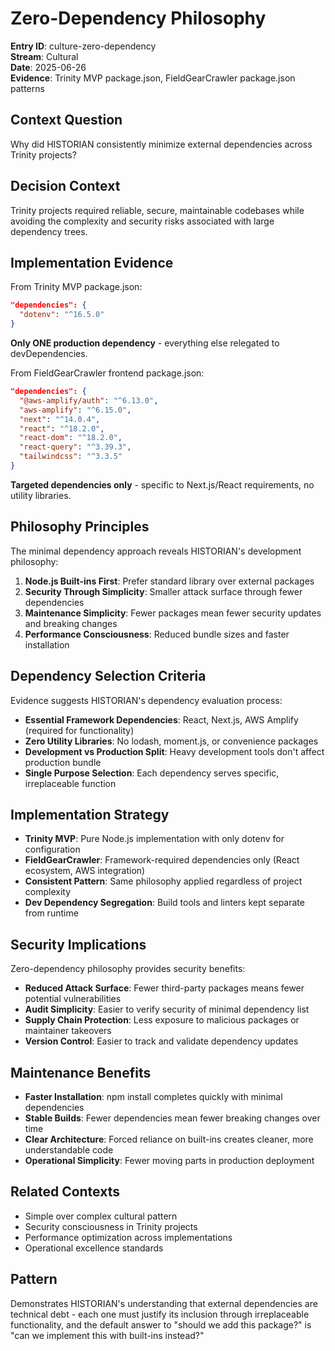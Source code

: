 # Zero-Dependency Philosophy

**Entry ID**: culture-zero-dependency  
**Stream**: Cultural  
**Date**: 2025-06-26  
**Evidence**: Trinity MVP package.json, FieldGearCrawler package.json patterns  

## Context Question
Why did HISTORIAN consistently minimize external dependencies across Trinity projects?

## Decision Context
Trinity projects required reliable, secure, maintainable codebases while avoiding the complexity and security risks associated with large dependency trees.

## Implementation Evidence
From Trinity MVP package.json:
```json
"dependencies": {
  "dotenv": "^16.5.0"
}
```
**Only ONE production dependency** - everything else relegated to devDependencies.

From FieldGearCrawler frontend package.json:
```json
"dependencies": {
  "@aws-amplify/auth": "^6.13.0",
  "aws-amplify": "^6.15.0", 
  "next": "^14.0.4",
  "react": "^18.2.0",
  "react-dom": "^18.2.0",
  "react-query": "^3.39.3",
  "tailwindcss": "^3.3.5"
}
```
**Targeted dependencies only** - specific to Next.js/React requirements, no utility libraries.

## Philosophy Principles
The minimal dependency approach reveals HISTORIAN's development philosophy:
1. **Node.js Built-ins First**: Prefer standard library over external packages
2. **Security Through Simplicity**: Smaller attack surface through fewer dependencies
3. **Maintenance Simplicity**: Fewer packages mean fewer security updates and breaking changes
4. **Performance Consciousness**: Reduced bundle sizes and faster installation

## Dependency Selection Criteria
Evidence suggests HISTORIAN's dependency evaluation process:
- **Essential Framework Dependencies**: React, Next.js, AWS Amplify (required for functionality)
- **Zero Utility Libraries**: No lodash, moment.js, or convenience packages
- **Development vs Production Split**: Heavy development tools don't affect production bundle
- **Single Purpose Selection**: Each dependency serves specific, irreplaceable function

## Implementation Strategy
- **Trinity MVP**: Pure Node.js implementation with only dotenv for configuration
- **FieldGearCrawler**: Framework-required dependencies only (React ecosystem, AWS integration)
- **Consistent Pattern**: Same philosophy applied regardless of project complexity
- **Dev Dependency Segregation**: Build tools and linters kept separate from runtime

## Security Implications
Zero-dependency philosophy provides security benefits:
- **Reduced Attack Surface**: Fewer third-party packages means fewer potential vulnerabilities
- **Audit Simplicity**: Easier to verify security of minimal dependency list
- **Supply Chain Protection**: Less exposure to malicious packages or maintainer takeovers
- **Version Control**: Easier to track and validate dependency updates

## Maintenance Benefits
- **Faster Installation**: npm install completes quickly with minimal dependencies
- **Stable Builds**: Fewer dependencies mean fewer breaking changes over time
- **Clear Architecture**: Forced reliance on built-ins creates cleaner, more understandable code
- **Operational Simplicity**: Fewer moving parts in production deployment

## Related Contexts
- Simple over complex cultural pattern
- Security consciousness in Trinity projects
- Performance optimization across implementations
- Operational excellence standards

## Pattern
Demonstrates HISTORIAN's understanding that external dependencies are technical debt - each one must justify its inclusion through irreplaceable functionality, and the default answer to "should we add this package?" is "can we implement this with built-ins instead?"